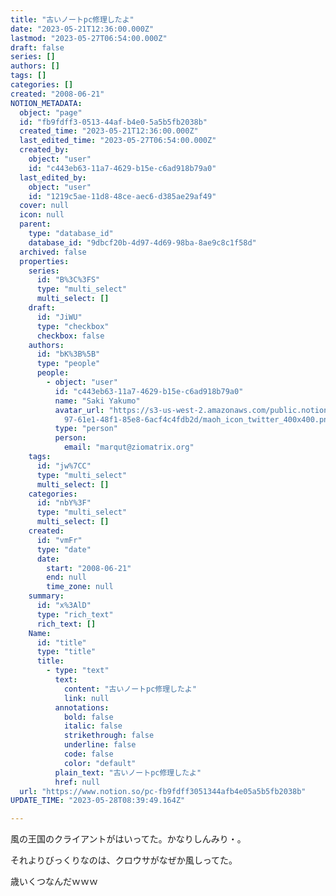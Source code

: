 ```yaml
---
title: "古いノートpc修理したよ"
date: "2023-05-21T12:36:00.000Z"
lastmod: "2023-05-27T06:54:00.000Z"
draft: false
series: []
authors: []
tags: []
categories: []
created: "2008-06-21"
NOTION_METADATA:
  object: "page"
  id: "fb9fdff3-0513-44af-b4e0-5a5b5fb2038b"
  created_time: "2023-05-21T12:36:00.000Z"
  last_edited_time: "2023-05-27T06:54:00.000Z"
  created_by:
    object: "user"
    id: "c443eb63-11a7-4629-b15e-c6ad918b79a0"
  last_edited_by:
    object: "user"
    id: "1219c5ae-11d8-48ce-aec6-d385ae29af49"
  cover: null
  icon: null
  parent:
    type: "database_id"
    database_id: "9dbcf20b-4d97-4d69-98ba-8ae9c8c1f58d"
  archived: false
  properties:
    series:
      id: "B%3C%3FS"
      type: "multi_select"
      multi_select: []
    draft:
      id: "JiWU"
      type: "checkbox"
      checkbox: false
    authors:
      id: "bK%3B%5B"
      type: "people"
      people:
        - object: "user"
          id: "c443eb63-11a7-4629-b15e-c6ad918b79a0"
          name: "Saki Yakumo"
          avatar_url: "https://s3-us-west-2.amazonaws.com/public.notion-static.com/3ad1c4\
            97-61e1-48f1-85e8-6acf4c4fdb2d/maoh_icon_twitter_400x400.png"
          type: "person"
          person:
            email: "marqut@ziomatrix.org"
    tags:
      id: "jw%7CC"
      type: "multi_select"
      multi_select: []
    categories:
      id: "nbY%3F"
      type: "multi_select"
      multi_select: []
    created:
      id: "vmFr"
      type: "date"
      date:
        start: "2008-06-21"
        end: null
        time_zone: null
    summary:
      id: "x%3AlD"
      type: "rich_text"
      rich_text: []
    Name:
      id: "title"
      type: "title"
      title:
        - type: "text"
          text:
            content: "古いノートpc修理したよ"
            link: null
          annotations:
            bold: false
            italic: false
            strikethrough: false
            underline: false
            code: false
            color: "default"
          plain_text: "古いノートpc修理したよ"
          href: null
  url: "https://www.notion.so/pc-fb9fdff3051344afb4e05a5b5fb2038b"
UPDATE_TIME: "2023-05-28T08:39:49.164Z"

---
```

<link rel="stylesheet" href="https://cdn.jsdelivr.net/npm/katex@0.16.2/dist/katex.min.css" integrity="sha384-bYdxxUwYipFNohQlHt0bjN/LCpueqWz13HufFEV1SUatKs1cm4L6fFgCi1jT643X" crossorigin="anonymous">


風の王国のクライアントがはいってた。かなりしんみり・。


それよりびっくりなのは、クロウサがなぜか風しってた。


歳いくつなんだｗｗｗ

